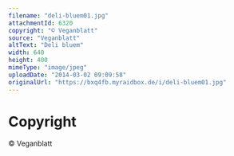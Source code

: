 ```yaml
---
filename: "deli-bluem01.jpg"
attachmentId: 6320
copyright: "© Veganblatt"
source: "Veganblatt"
altText: "Deli bluem"
width: 640
height: 400
mimeType: "image/jpeg"
uploadDate: "2014-03-02 09:09:58"
originalUrl: "https://bxq4fb.myraidbox.de/i/deli-bluem01.jpg"
---
```


# Copyright

© Veganblatt

